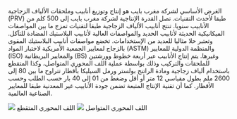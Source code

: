 الغرض الأساسي لشركة مغرب بايب هو إنتاج وتوزيع أنابيب وملحقات الألياف الزجاجية (PRV) طبقا لأحدث التقنيات.
تصل القدرة الإنتاجية لشركة مغرب بايب إلى 500 كلم من الأنابيب سنويا.
تنتج أنابيب الألياف الزجاجية طبقا لتقنيات تمزج ما بين المواصفات الميكانيكية الحديثة لأنابيب الحديد والمواصفات العالية لأنابيب البلاستيك المضادة للتآكل. وتعتبر حلا مثاليا للعديد من الإستخدامات.
تخضع مواصفات أنابيب البلاستيك المقوى بالزجاج لمعايير الجمعية الأمريكية لاختبار المواد (ASTM) والمنظمة الدولية للمعايير (ISO) والمعايير البريطانية (BS) وغيرها.
يتم إنتاج الأنابيب عبر أربعة خطوط وورشتين للملحقات والتركيب وذلك بواسطة عملية اللف المحوري المتواصل، وكذا المتقطع باستخدام ألياف زجاجية ومادة الراتنج بولستر ورمل السيليكا بأقطار تتراوح ما بين 80 إلى 2600 ملم بطول مقياسي 12 متر أو أقل وضغط من 01 إلى 40 بار حسب الطلب وحسب الأقطار.
كما أن تقنية الإنتاج المتبعة تضمن جودة الأنابيب غير المعدنية طبقا للمعايير الصناعية العالمية.

<div text-center>
<img src="/assets/images/technology-1.jpg" />
اللف المحوري المتواصل

<img src="/assets/images/technology-2.jpg" />
اللف المحوري المتقطع
</div>
